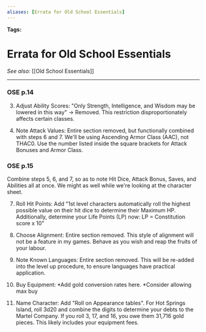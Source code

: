 ```yaml
---
aliases: [Errata for Old School Essentials]
---
```


**Tags:** 
# Errata for Old School Essentials
*See also:* [[Old School Essentials]]
___
### OSE p.14

3.  Adjust Ability Scores: "Only Strength, Intelligence, and Wisdom may be lowered in this way" → Removed. This restriction disproportionately affects certain classes.
    
4.  Note Attack Values: Entire section removed, but functionally combined with steps 6 and 7. We'll be using Ascending Armor Class (AAC), not THAC0. Use the number listed inside the square brackets for Attack Bonuses and Armor Class.
    

### OSE p.15

Combine steps 5, 6, and 7, so as to note Hit Dice, Attack Bonus, Saves, and Abilities all at once. We might as well while we're looking at the character sheet.

7.  Roll Hit Points: Add "1st level characters automatically roll the highest possible value on their hit dice to determine their Maximum HP. Additionally, determine your Life Points (LP) now: LP = Constitution score x 10"
    
8.  Choose Alignment: Entire section removed. This style of alignment will not be a feature in my games. Behave as you wish and reap the fruits of your labour.
    
9.  Note Known Languages: Entire section removed. This will be re-added into the level up procedure, to ensure languages have practical application.
    
10.  Buy Equipment: *Add gold conversion rates here. *Consider allowing max buy
    
11.  Name Character: Add "Roll on Appearance tables". For Hot Springs Island, roll 3d20 and combine the digits to determine your debts to the Martel Company. If you roll 3, 17, and 16, you owe them 31,716 gold pieces. This likely includes your equipment fees.